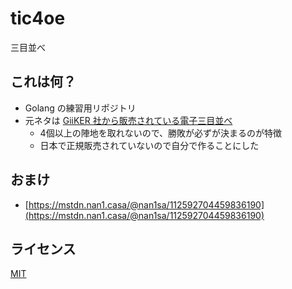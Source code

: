 tic4oe
===
三目並べ

## これは何？

- Golang の練習用リポジトリ
- 元ネタは [GiiKER 社から販売されている電子三目並べ](https://giiker.com/products/tic-tac-toe-bolt)
  - 4個以上の陣地を取れないので、勝敗が必ずが決まるのが特徴
  - 日本で正規販売されていないので自分で作ることにした

## おまけ

- [https://mstdn.nan1.casa/@nan1sa/112592704459836190](https://mstdn.nan1.casa/@nan1sa/112592704459836190)

## ライセンス

[MIT](LICENSE)
